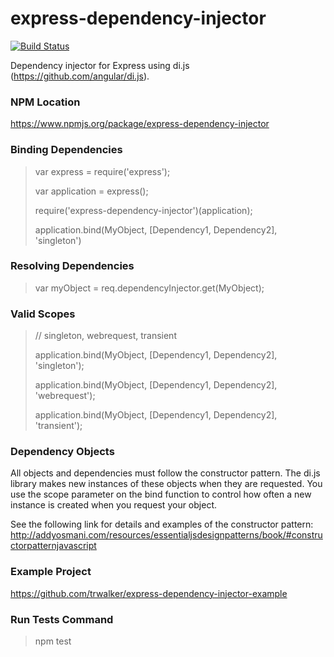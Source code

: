 express-dependency-injector
===========================

[![Build Status](https://secure.travis-ci.org/trwalker/express-dependency-injector.png?branch=master)](https://travis-ci.org/trwalker/express-dependency-injector)

Dependency injector for Express using di.js (https://github.com/angular/di.js).

### NPM Location

https://www.npmjs.org/package/express-dependency-injector

### Binding Dependencies

> var express = require('express');
>
> var application = express();
>
> require('express-dependency-injector')(application);
>
> application.bind(MyObject, [Dependency1, Dependency2], 'singleton')

### Resolving Dependencies

> var myObject = req.dependencyInjector.get(MyObject);

### Valid Scopes
> // singleton, webrequest, transient
>
> application.bind(MyObject, [Dependency1, Dependency2], 'singleton');
>
> application.bind(MyObject, [Dependency1, Dependency2], 'webrequest');
>
> application.bind(MyObject, [Dependency1, Dependency2], 'transient');

### Dependency Objects

All objects and dependencies must follow the constructor pattern.  The di.js library makes new instances of these objects when they are requested.  You use the scope parameter on the bind function to control how often a new instance is created when you request your object.

See the following link for details and examples of the constructor pattern: http://addyosmani.com/resources/essentialjsdesignpatterns/book/#constructorpatternjavascript

### Example Project

https://github.com/trwalker/express-dependency-injector-example

### Run Tests Command

> npm test
